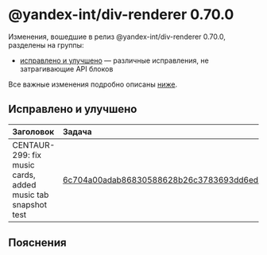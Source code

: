 # @yandex-int/div-renderer 0.70.0

<!-- ЧЕЛОВЕЧЕСКОЕ ВСТУПЛЕНИЕ -->

Изменения, вошедшие в релиз @yandex-int/div-renderer 0.70.0, разделены на группы:

* [исправлено и улучшено](#Исправлено-и-улучшено) — различные исправления, не затрагивающие API блоков

Все важные изменения подробно описаны [ниже](#Пояснения).

## Исправлено и улучшено

| Заголовок                                                   | Задача                                     | PR  |
| :---------------------------------------------------------- | :----------------------------------------- | :-- |
| CENTAUR-299: fix music cards, added music tab snapshot test | [6c704a00adab86830588628b26c3783693dd6ed9] | N/A |

## Пояснения

[6c704a00adab86830588628b26c3783693dd6ed9]: https://a.yandex-team.ru/arc_vcs/commit/6c704a00adab86830588628b26c3783693dd6ed9
